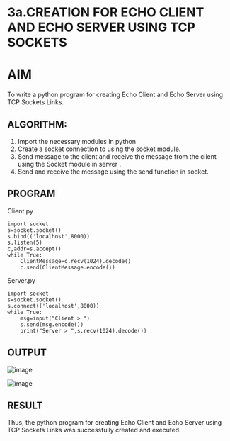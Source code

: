 # 3a.CREATION FOR ECHO CLIENT AND ECHO SERVER USING TCP SOCKETS
# AIM
To write a python program for creating Echo Client and Echo Server using TCP
Sockets Links.
## ALGORITHM:
1. Import the necessary modules in python
2. Create a socket connection to using the socket module.
3. Send message to the client and receive the message from the client using the Socket module in
 server .
4. Send and receive the message using the send function in socket.
## PROGRAM
Client.py
```
import socket 
s=socket.socket() 
s.bind(('localhost',8000)) 
s.listen(5) 
c,addr=s.accept() 
while True: 
    ClientMessage=c.recv(1024).decode() 
    c.send(ClientMessage.encode())
```
Server.py
```
import socket 
s=socket.socket() 
s.connect(('localhost',8000)) 
while True: 
    msg=input("Client > ") 
    s.send(msg.encode()) 
    print("Server > ",s.recv(1024).decode())
```

## OUTPUT

![image](https://github.com/user-attachments/assets/44fd00b5-490d-460c-9d91-c4dcd0ee438b)

![image](https://github.com/user-attachments/assets/ce423a51-b14a-43e6-b89c-a11a0279174d)

## RESULT
Thus, the python program for creating Echo Client and Echo Server using TCP Sockets Links 
was successfully created and executed.
